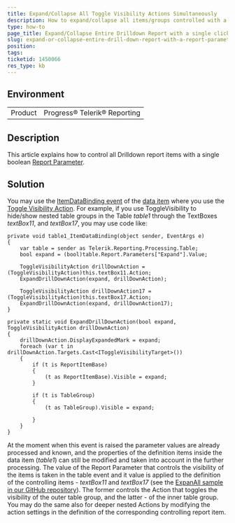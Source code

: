 ```yaml
---
title: Expand/Collapse All Toggle Visibility Actions Simultaneously
description: How to expand/collapse all items/groups controlled with a Toggle Visibility Action through a single Report Paramater
type: how-to
page_title: Expand/Collapse Entire Drilldown Report with a single click
slug: expand-or-collapse-entire-drill-down-report-with-a-report-parameter
position: 
tags: 
ticketid: 1450066
res_type: kb
---
```


## Environment
<table>
	<tbody>
		<tr>
			<td>Product</td>
			<td>Progress® Telerik® Reporting</td>
		</tr>
	</tbody>
</table>


## Description
This article explains how to control all Drilldown report items with a single boolean [Report Parameter](../designing-reports-parameters).

## Solution
You may use the [ItemDataBinding event](../using-report-item-events) of the [data item](../data-items) where you use the 
[Toggle Visibility Action](../designing-reports-interactivity-drill-down). For example, if you use ToggleVisibility to hide/show 
nested table groups in the Table _table1_ through the TextBoxes _textBox11_, and _textBox17_, you may use code like:

```CSharp
private void table1_ItemDataBinding(object sender, EventArgs e)
{
    var table = sender as Telerik.Reporting.Processing.Table;
    bool expand = (bool)table.Report.Parameters["Expand"].Value;

    ToggleVisibilityAction drillDownAction = (ToggleVisibilityAction)this.textBox11.Action;
    ExpandDrillDownAction(expand, drillDownAction);

    ToggleVisibilityAction drillDownAction17 = (ToggleVisibilityAction)this.textBox17.Action;
    ExpandDrillDownAction(expand, drillDownAction17);
}

private static void ExpandDrillDownAction(bool expand, ToggleVisibilityAction drillDownAction)
{
    drillDownAction.DisplayExpandedMark = expand;
    foreach (var t in drillDownAction.Targets.Cast<IToggleVisibilityTarget>())
    {
        if (t is ReportItemBase)
        {
            (t as ReportItemBase).Visible = expand;
        }

        if (t is TableGroup)
        {
            (t as TableGroup).Visible = expand;

        }
    }
}
```
At the moment when
this event is raised the parameter values are already processed and known, and the properties of the definition items inside 
the data item (_table1_) can still be modified and taken into account in the further processing.
The value of the Report Parameter that controls the visibility of the items is taken in the table event and it value 
is applied to the definition of the controlling items - _textBox11_ and _textBox17_ (see the [ExpanAll sample in our GitHub repository](https://github.com/telerik/reporting-samples/tree/master/ExpandAll)). 
The former controls the Action that toggles the visibility of the outer table group, and the latter - of the inner table group. 
You may do the same also for deeper nested Actions by modifying the action settings in the definition of the corresponding controlling 
report item.
